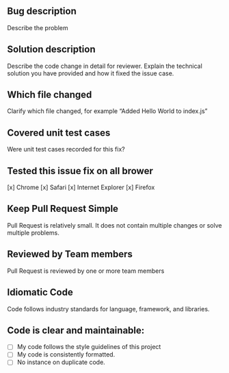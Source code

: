 ## Bug description
Describe the problem


## Solution description
Describe the code change in detail for reviewer. Explain the technical solution you have provided and how it fixed the issue case. 

## Which file changed
Clarify which file changed, for example “Added Hello World to index.js”

## Covered unit test cases
Were unit test cases recorded for this fix?

## Tested this issue fix on all brower
[x] Chrome
[x] Safari
[x] Internet Explorer
[x] Firefox

## Keep Pull Request Simple
Pull Request is relatively small. It does not contain multiple changes or solve multiple problems. 

## Reviewed by Team members
Pull Request is reviewed by one or more team members 

## Idiomatic Code
Code follows industry standards for language, framework, and libraries. 

## Code is clear and maintainable:
- [ ] My code follows the style guidelines of this project
- [ ] My code is consistently formatted.
- [ ] No instance on duplicate code. 
